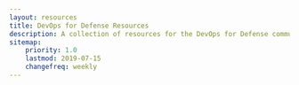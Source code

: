 ```yaml
---
layout: resources
title: DevOps for Defense Resources
description: A collection of resources for the DevOps for Defense community.
sitemap:
    priority: 1.0
    lastmod: 2019-07-15
    changefreq: weekly
---
```

